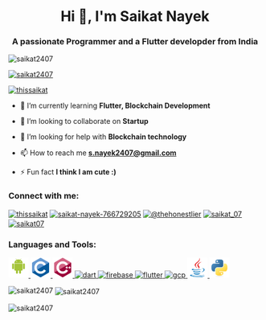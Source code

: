 <h1 align="center">Hi 👋, I'm Saikat Nayek</h1>
<h3 align="center">A passionate Programmer and a Flutter developder from India</h3>

<p align="left"> <img src="https://komarev.com/ghpvc/?username=saikat2407&label=Profile%20views&color=0e75b6&style=flat" alt="saikat2407" /> </p>

<p align="left"> <a href="https://github.com/ryo-ma/github-profile-trophy"><img src="https://github-profile-trophy.vercel.app/?username=saikat2407" alt="saikat2407" /></a> </p>

<p align="left"> <a href="https://twitter.com/thissaikat" target="blank"><img src="https://img.shields.io/twitter/follow/thissaikat?logo=twitter&style=for-the-badge" alt="thissaikat" /></a> </p>

- 🌱 I’m currently learning **Flutter, Blockchain Development**

- 👯 I’m looking to collaborate on **Startup**

- 🤝 I’m looking for help with **Blockchain technology**

- 📫 How to reach me **s.nayek2407@gmail.com**

- ⚡ Fun fact **I think I am cute :)**

<h3 align="left">Connect with me:</h3>
<p align="left">
<a href="https://twitter.com/thissaikat" target="blank"><img align="center" src="https://raw.githubusercontent.com/rahuldkjain/github-profile-readme-generator/master/src/images/icons/Social/twitter.svg" alt="thissaikat" height="30" width="40" /></a>
<a href="https://linkedin.com/in/saikat-nayek-766729205" target="blank"><img align="center" src="https://raw.githubusercontent.com/rahuldkjain/github-profile-readme-generator/master/src/images/icons/Social/linked-in-alt.svg" alt="saikat-nayek-766729205" height="30" width="40" /></a>
<a href="https://instagram.com/@thehonestlier" target="blank"><img align="center" src="https://raw.githubusercontent.com/rahuldkjain/github-profile-readme-generator/master/src/images/icons/Social/instagram.svg" alt="@thehonestlier" height="30" width="40" /></a>
<a href="https://www.codechef.com/users/saikat_07" target="blank"><img align="center" src="https://cdn.jsdelivr.net/npm/simple-icons@3.1.0/icons/codechef.svg" alt="saikat_07" height="30" width="40" /></a>
<a href="https://www.leetcode.com/saikat07" target="blank"><img align="center" src="https://raw.githubusercontent.com/rahuldkjain/github-profile-readme-generator/master/src/images/icons/Social/leet-code.svg" alt="saikat07" height="30" width="40" /></a>
</p>

<h3 align="left">Languages and Tools:</h3>
<p align="left"> <a href="https://developer.android.com" target="_blank" rel="noreferrer"> <img src="https://raw.githubusercontent.com/devicons/devicon/master/icons/android/android-original-wordmark.svg" alt="android" width="40" height="40"/> </a> <a href="https://www.cprogramming.com/" target="_blank" rel="noreferrer"> <img src="https://raw.githubusercontent.com/devicons/devicon/master/icons/c/c-original.svg" alt="c" width="40" height="40"/> </a> <a href="https://www.w3schools.com/cpp/" target="_blank" rel="noreferrer"> <img src="https://raw.githubusercontent.com/devicons/devicon/master/icons/cplusplus/cplusplus-original.svg" alt="cplusplus" width="40" height="40"/> </a> <a href="https://dart.dev" target="_blank" rel="noreferrer"> <img src="https://www.vectorlogo.zone/logos/dartlang/dartlang-icon.svg" alt="dart" width="40" height="40"/> </a> <a href="https://firebase.google.com/" target="_blank" rel="noreferrer"> <img src="https://www.vectorlogo.zone/logos/firebase/firebase-icon.svg" alt="firebase" width="40" height="40"/> </a> <a href="https://flutter.dev" target="_blank" rel="noreferrer"> <img src="https://www.vectorlogo.zone/logos/flutterio/flutterio-icon.svg" alt="flutter" width="40" height="40"/> </a> <a href="https://cloud.google.com" target="_blank" rel="noreferrer"> <img src="https://www.vectorlogo.zone/logos/google_cloud/google_cloud-icon.svg" alt="gcp" width="40" height="40"/> </a> <a href="https://www.java.com" target="_blank" rel="noreferrer"> <img src="https://raw.githubusercontent.com/devicons/devicon/master/icons/java/java-original.svg" alt="java" width="40" height="40"/> </a> <a href="https://www.python.org" target="_blank" rel="noreferrer"> <img src="https://raw.githubusercontent.com/devicons/devicon/master/icons/python/python-original.svg" alt="python" width="40" height="40"/> </a> </p>

<p><img align="left" src="https://github-readme-stats.vercel.app/api/top-langs?username=saikat2407&show_icons=true&locale=en&layout=compact" alt="saikat2407" /></p>

<p>&nbsp;<img align="center" src="https://github-readme-stats.vercel.app/api?username=saikat2407&show_icons=true&locale=en" alt="saikat2407" /></p>

<p><img align="center" src="https://github-readme-streak-stats.herokuapp.com/?user=saikat2407&" alt="saikat2407" /></p>
